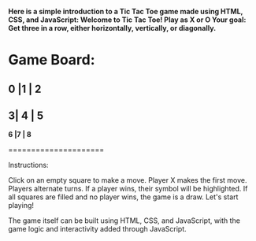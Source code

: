 <b>Here is a simple introduction to a Tic Tac Toe game made using HTML, CSS, and JavaScript​: Welcome to Tic Tac Toe! Play as X or O Your goal: Get three in a row, either horizontally, vertically, or diagonally. </b>

Game Board:
=====================
<b><p>
 0 |1 | 2 
 ---------
 3| 4 | 5 
 ---------
 6 |7 | 8 
<p></b>

=====================

Instructions:

Click on an empty square to make a move.
Player X makes the first move.
Players alternate turns.
If a player wins, their symbol will be highlighted.
If all squares are filled and no player wins, the game is a draw.
Let's start playing!

The game itself can be built using HTML, CSS, and JavaScript, with the game logic and interactivity added through JavaScript.